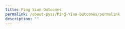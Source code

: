 ```yaml
---
title: Ping Yian Outcomes
permalink: /about-pyss/Ping-Yian-Outcomes/permalink
description: ""
---
```

